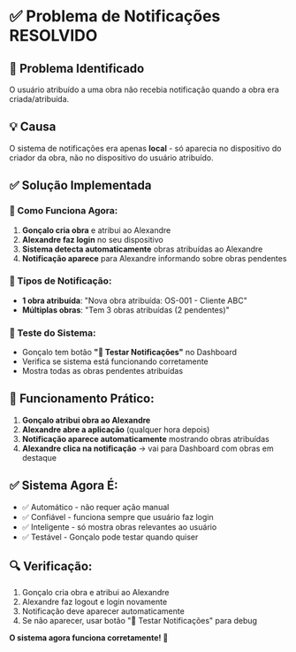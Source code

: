 # ✅ Problema de Notificações RESOLVIDO

## 🔧 Problema Identificado

O usuário atribuído a uma obra não recebia notificação quando a obra era criada/atribuída.

## 💡 Causa

O sistema de notificações era apenas **local** - só aparecia no dispositivo do criador da obra, não no dispositivo do usuário atribuído.

## ✅ Solução Implementada

### 🎯 Como Funciona Agora:

1. **Gonçalo cria obra** e atribui ao Alexandre
2. **Alexandre faz login** no seu dispositivo
3. **Sistema detecta automaticamente** obras atribuídas ao Alexandre
4. **Notificação aparece** para Alexandre informando sobre obras pendentes

### 🔔 Tipos de Notificação:

- **1 obra atribuída**: "Nova obra atribuída: OS-001 - Cliente ABC"
- **Múltiplas obras**: "Tem 3 obras atribuídas (2 pendentes)"

### 🧪 Teste do Sistema:

- Gonçalo tem botão **"🧪 Testar Notificações"** no Dashboard
- Verifica se sistema está funcionando corretamente
- Mostra todas as obras pendentes atribuídas

## 📱 Funcionamento Prático:

1. **Gonçalo atribui obra ao Alexandre**
2. **Alexandre abre a aplicação** (qualquer hora depois)
3. **Notificação aparece automaticamente** mostrando obras atribuídas
4. **Alexandre clica na notificação** → vai para Dashboard com obras em destaque

## ✅ Sistema Agora É:

- ✅ Automático - não requer ação manual
- ✅ Confiável - funciona sempre que usuário faz login
- ✅ Inteligente - só mostra obras relevantes ao usuário
- ✅ Testável - Gonçalo pode testar quando quiser

## 🔍 Verificação:

1. Gonçalo cria obra e atribui ao Alexandre
2. Alexandre faz logout e login novamente
3. Notificação deve aparecer automaticamente
4. Se não aparecer, usar botão "🧪 Testar Notificações" para debug

**O sistema agora funciona corretamente! 🎉**
